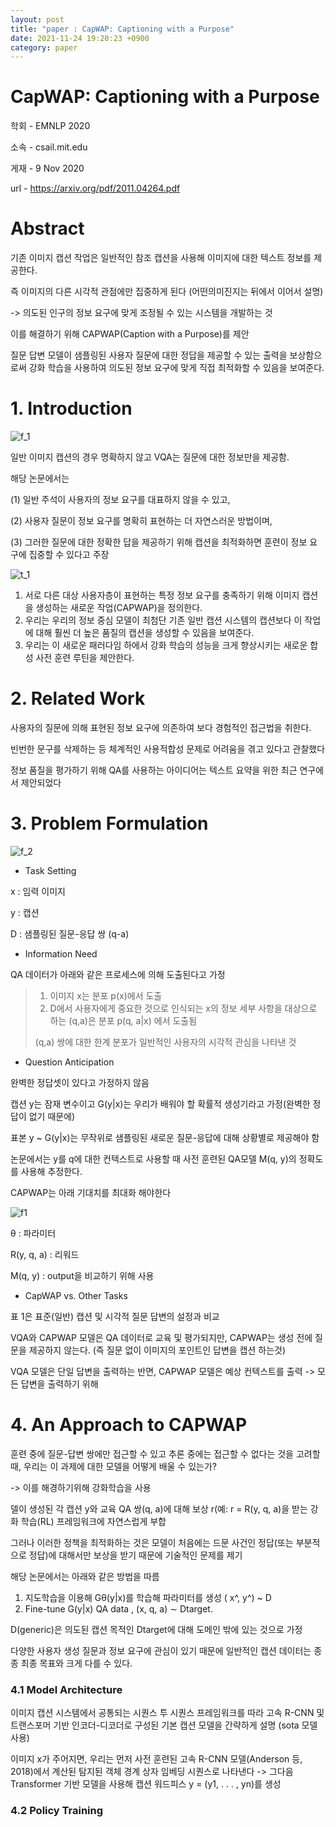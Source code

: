 ```yaml
---
layout: post
title: "paper : CapWAP: Captioning with a Purpose"
date: 2021-11-24 19:20:23 +0900
category: paper
---
```




#  CapWAP: Captioning with a Purpose

학회 - EMNLP 2020

소속 - csail.mit.edu

게재 - 9 Nov 2020

url - https://arxiv.org/pdf/2011.04264.pdf



# Abstract

기존 이미지 캡션 작업은 일반적인 참조 캡션을 사용해 이미지에 대한 텍스트 정보를 제공한다.

즉 이미지의 다른 시각적 관점에만 집중하게 된다 (어떤의미진지는 뒤에서 이어서 설명)

-> 의도된 인구의 정보 요구에 맞게 조정될 수 있는 시스템을 개발하는 것

이를 해결하기 위해 CAPWAP(Caption with a Purpose)를 제안



 질문 답변 모델이 샘플링된 사용자 질문에 대한 정답을 제공할 수 있는 출력을 보상함으로써 강화 학습을 사용하여 의도된 정보 요구에 맞게 직접 최적화할 수 있음을 보여준다.



# 1. Introduction

![f_1](E:\code\whtngus.github.io\img\2021\CapWAP_Captioning_with_a_Purpose\f_1.PNG)



일반 이미지 캡션의 경우 명확하지 않고 VQA는 질문에 대한 정보만을 제공함.

해당 논문에서는 

 (1) 일반 주석이 사용자의 정보 요구를 대표하지 않을 수 있고, 

(2) 사용자 질문이 정보 요구를 명확히 표현하는 더 자연스러운 방법이며, 

(3) 그러한 질문에 대한 정확한 답을 제공하기 위해 캡션을 최적화하면 훈련이 정보 요구에 집중할 수 있다고 주장

![t_1](E:\code\whtngus.github.io\img\2021\CapWAP_Captioning_with_a_Purpose\t_1.PNG)

1. 서로 다른 대상 사용자층이 표현하는 특정 정보 요구를 충족하기 위해 이미지 캡션을 생성하는 새로운 작업(CAPWAP)을 정의한다. 
2. 우리는 우리의 정보 중심 모델이 최첨단 기존 일반 캡션 시스템의 캡션보다 이 작업에 대해 훨씬 더 높은 품질의 캡션을 생성할 수 있음을 보여준다. 
3. 우리는 이 새로운 패러다임 하에서 강화 학습의 성능을 크게 향상시키는 새로운 합성 사전 훈련 루틴을 제안한다.

# 2. Related Work

사용자의 질문에 의해 표현된 정보 요구에 의존하여 보다 경험적인 접근법을 취한다.

빈번한 문구를 삭제하는 등 체계적인 사용적합성 문제로 어려움을 겪고 있다고 관찰했다

정보 품질을 평가하기 위해 QA를 사용하는 아이디어는 텍스트 요약을 위한 최근 연구에서 제안되었다

# 3. Problem Formulation

![f_2](E:\code\whtngus.github.io\img\2021\CapWAP_Captioning_with_a_Purpose\f_2.PNG)

- Task Setting

x : 임력 이미지

y : 캡션 

D : 샘플링된 질문-응답 쌍 (q-a)

- Information Need

QA 데이터가 아래와 같은 프로세스에 의해 도출된다고 가정

> 1. 이미지 x는 분포 p(x)에서 도출
> 2. D에서 사용자에게 중요한 것으로 인식되는 x의 정보 세부 사항을 대상으로 하는 (q,a)은 분포 p(q, a|x) 에서 도출됨
>
> (q,a) 쌍에 대한 한계 분포가 일반적인 사용자의 시각적 관심을 나타낸 것 

- Question Anticipation

완벽한 정답셋이 있다고 가정하지 않음

캡션 y는 잠재 변수이고 G(y|x)는 우리가 배워야 할 확률적 생성기라고 가정(완벽한 정답이 없기 때문에)

표본 y ~ G(y|x)는 무작위로 샘플링된 새로운 질문-응답에 대해 상황별로 제공해야 함 

논문에서는 y를 q에 대한 컨텍스트로 사용할 때 사전 훈련된 QA모델 M(q, y)의 정확도를 사용해 추정한다.

CAPWAP는 아래 기대치를 최대화 해야한다

![f1](E:\code\whtngus.github.io\img\2021\CapWAP_Captioning_with_a_Purpose\f1.PNG)

θ  : 파라미터 

R(y, q, a) : 리워드 

M(q, y) : output을 비교하기 위해 사용

- CapWAP vs. Other Tasks

표 1은 표준(일반) 캡션 및 시각적 질문 답변의 설정과 비교

VQA와 CAPWAP 모델은 QA 데이터로 교육 및 평가되지만, CAPWAP는 생성 전에 질문을 제공하지 않는다. (즉 질문 없이 이미지의 포인트인 답변을 캡션 하는것)

VQA 모델은 단일 답변을 출력하는 반면, CAPWAP 모델은 예상 컨텍스트를 출력 -> 모든 답변을 출력하기 위해 

# 4. An Approach to CAPWAP

훈련 중에 질문-답변 쌍에만 접근할 수 있고 추론 중에는 접근할 수 없다는 것을 고려할 때, 우리는 이 과제에 대한 모델을 어떻게 배울 수 있는가?

-> 이를 해경하기위해 강화학습을 사용

델이 생성된 각 캡션 y와 교육 QA 쌍(q, a)에 대해 보상 r(예: r = R(y, q, a)을 받는 강화 학습(RL) 프레임워크에 자연스럽게 부합

그러나 이러한 정책을 최적화하는 것은 모델이 처음에는 드문 사건인 정답(또는 부분적으로 정답)에 대해서만 보상을 받기 때문에 기술적인 문제를 제기



해당 논문에서는 아래와 같은 방법을 따름

1. 지도학습을 이용해  Gθ(y|x)를 학습해 파라미터를 생성 ( x^, y^) ~ D
2. Fine-tune G(y|x) QA data , (x, q, a) ∼ Dtarget.

D(generic)은 의도된 캡션 목적인 Dtarget에 대해 도메인 밖에 있는 것으로 가정

다양한 사용자 생성 질문과 정보 요구에 관심이 있기 때문에 일반적인 캡션 데이터는 종종 최종 목표와 크게 다를 수 있다. 



### 4.1 Model Architecture

이미지 캡션 시스템에서 공통되는 시퀀스 투 시퀀스 프레임워크를 따라 고속 R-CNN 및 트랜스포머 기반 인코더-디코더로 구성된 기본 캡션 모델을 간략하게 설명 (sota 모델 사용)

이미지 x가 주어지면, 우리는 먼저 사전 훈련된 고속 R-CNN 모델(Anderson 등, 2018)에서 계산된 탐지된 객체 경계 상자 임베딩 시퀀스로 나타낸다 -> 그다음 Transformer 기반 모델을 사용해  캡션 워드피스 y = (y1, . . . , yn)를 생성

### 4.2 Policy Training









